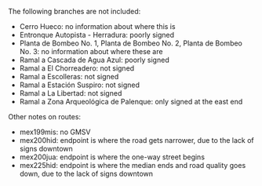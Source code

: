 The following branches are not included:
* Cerro Hueco: no information about where this is
* Entronque Autopista - Herradura: poorly signed
* Planta de Bombeo No. 1, Planta de Bombeo No. 2, Planta de Bombeo No. 3: no information about where these are
* Ramal a Cascada de Agua Azul: poorly signed
* Ramal a El Chorreadero: not signed
* Ramal a Escolleras: not signed
* Ramal a Estación Suspiro: not signed
* Ramal a La Libertad: not signed
* Ramal a Zona Arqueológica de Palenque: only signed at the east end

Other notes on routes:
* mex199mis: no GMSV
* mex200hid: endpoint is where the road gets narrower, due to the lack of signs downtown
* mex200jua: endpoint is where the one-way street begins
* mex225hid: endpoint is where the median ends and road quality goes down, due to the lack of signs downtown

